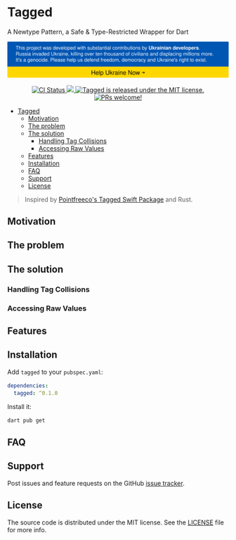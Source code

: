 # Tagged

A Newtype Pattern, a Safe & Type-Restricted Wrapper for Dart

[![Stand With Ukraine](https://raw.githubusercontent.com/vshymanskyy/StandWithUkraine/main/banner-direct.svg)](https://vshymanskyy.github.io/StandWithUkraine)

<p align="center">
    <a href="https://github.com/minikin/tagged/actions">
    <img src="https://github.com/minikin/result_type/actions/workflows/build.yml/badge.svg" alt="CI Status" />
  </a>

  <a href="https://codecov.io/gh/minikin/tagged" > 
  <img src="https://codecov.io/gh/minikin/tagged/branch/main/graph/badge.svg?token=n4qmrtvshr"/> 
  </a>

   <a href="https://github.com/minikin/tagged/blob/main/LICENSE">
    <img src="https://img.shields.io/badge/license-MIT-blue.svg" alt="Tagged is released under the MIT license." />
  </a>

  <a href="https://github.com/minikin/tagged/blob/main/CODE_OF_CONDUCT.md">
    <img src="https://img.shields.io/badge/PRs-welcome-brightgreen.svg" alt="PRs welcome!" />
  </a>
</p>

- [Tagged](#tagged)
  - [Motivation](#motivation)
  - [The problem](#the-problem)
  - [The solution](#the-solution)
    - [Handling Tag Collisions](#handling-tag-collisions)
    - [Accessing Raw Values](#accessing-raw-values)
  - [Features](#features)
  - [Installation](#installation)
  - [FAQ](#faq)
  - [Support](#support)
  - [License](#license)


> Inspired by [Pointfreeco's Tagged Swift Package](https://github.com/pointfreeco/swift-tagged) and Rust.

## Motivation

## The problem

## The solution

### Handling Tag Collisions

### Accessing Raw Values

## Features

## Installation

Add `tagged` to your `pubspec.yaml`:

```yaml
dependencies:
  tagged: ^0.1.0
```

Install it:

```sh
dart pub get
```

## FAQ


## Support

Post issues and feature requests on the GitHub [issue tracker](https://github.com/minikin/tagged/issues).

## License

The source code is distributed under the MIT license.
See the [LICENSE](https://github.com/minikin/tagged/blob/main/LICENSE) file for more info.